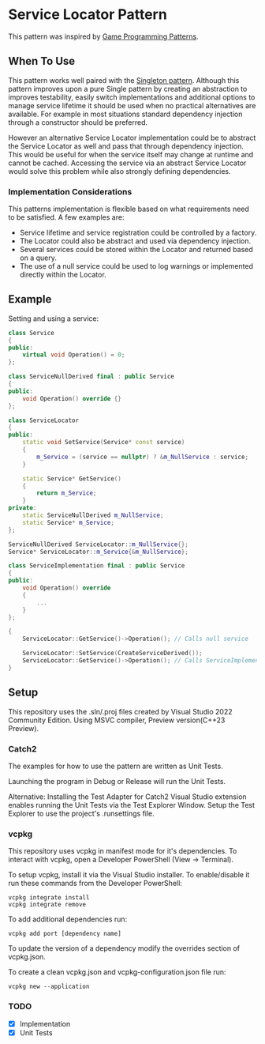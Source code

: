 # Service Locator Pattern

This pattern was inspired by [Game Programming Patterns](https://gameprogrammingpatterns.com/service-locator.html).

## When To Use

This pattern works well paired with the [Singleton pattern](https://github.com/RichardLions/singleton-pattern). Although this pattern improves upon a pure Single pattern by creating an abstraction to improves testability, easily switch implementations and additional options to manage service lifetime it should be used when no practical alternatives are available. For example in most situations standard dependency injection through a constructor should be preferred.

However an alternative Service Locator implementation could be to abstract the Service Locator as well and pass that through dependency injection. This would be useful for when the service itself may change at runtime and cannot be cached. Accessing the service via an abstract Service Locator would solve this problem while also strongly defining dependencies.

### Implementation Considerations

This patterns implementation is flexible based on what requirements need to be satisfied. A few examples are:
* Service lifetime and service registration could be controlled by a factory.
* The Locator could also be abstract and used via dependency injection.
* Several services could be stored within the Locator and returned based on a query.
* The use of a null service could be used to log warnings or implemented directly within the Locator.

## Example

Setting and using a service:

```cpp
class Service
{
public:
    virtual void Operation() = 0;
};

class ServiceNullDerived final : public Service
{
public:
    void Operation() override {}
};

class ServiceLocator
{
public:
    static void SetService(Service* const service)
    {
        m_Service = (service == nullptr) ? &m_NullService : service;
    }

    static Service* GetService()
    {
        return m_Service;
    }
private:
    static ServiceNullDerived m_NullService;
    static Service* m_Service;
};

ServiceNullDerived ServiceLocator::m_NullService{};
Service* ServiceLocator::m_Service{&m_NullService};

class ServiceImplementation final : public Service
{
public:
    void Operation() override
    {
        ...
    }
};

{
    ServiceLocator::GetService()->Operation(); // Calls null service

    ServiceLocator::SetService(CreateServiceDerived());
    ServiceLocator::GetService()->Operation(); // Calls ServiceImplementation
}
```

## Setup

This repository uses the .sln/.proj files created by Visual Studio 2022 Community Edition.
Using MSVC compiler, Preview version(C++23 Preview). 

### Catch2
The examples for how to use the pattern are written as Unit Tests.

Launching the program in Debug or Release will run the Unit Tests.

Alternative:
Installing the Test Adapter for Catch2 Visual Studio extension enables running the Unit Tests via the Test Explorer Window. Setup the Test Explorer to use the project's .runsettings file.

### vcpkg
This repository uses vcpkg in manifest mode for it's dependencies. To interact with vcpkg, open a Developer PowerShell (View -> Terminal).

To setup vcpkg, install it via the Visual Studio installer. To enable/disable it run these commands from the Developer PowerShell:
```
vcpkg integrate install
vcpkg integrate remove
```

To add additional dependencies run:
```
vcpkg add port [dependency name]
```

To update the version of a dependency modify the overrides section of vcpkg.json. 

To create a clean vcpkg.json and vcpkg-configuration.json file run:
```
vcpkg new --application
```

### TODO
- [x] Implementation
- [x] Unit Tests
